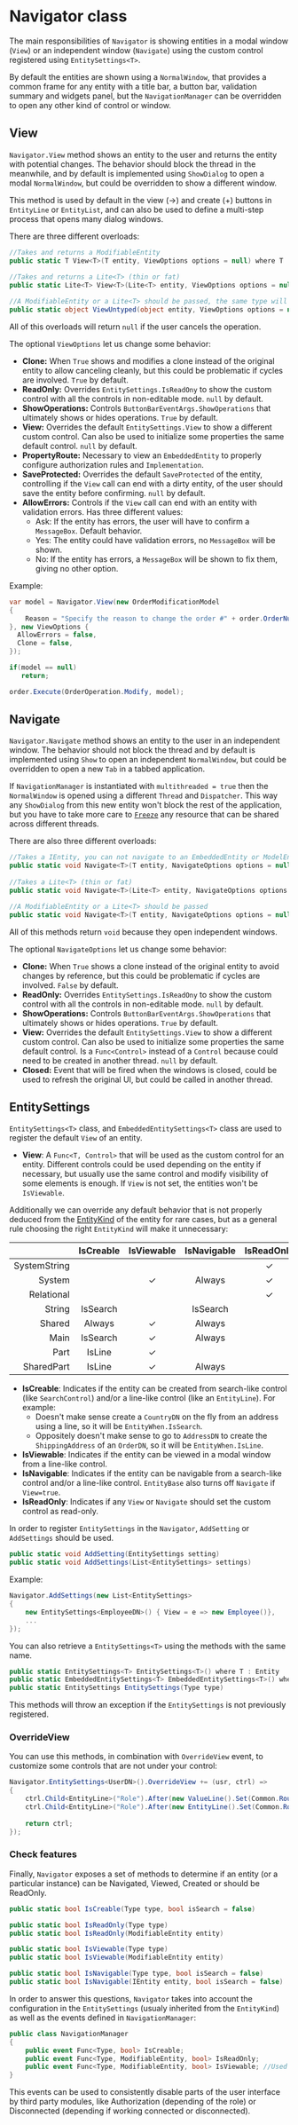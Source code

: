 # Navigator class

The main responsibilities of `Navigator` is showing entities in a modal window (`View`) or an independent window (`Navigate`) using the custom control registered using `EntitySettings<T>`. 

By default the entities are shown using a `NormalWindow`, that provides a common frame for any entity with a title bar, a button bar, validation summary and widgets panel, but the `NavigationManager` can be overridden to open any other kind of control or window.  

## View

`Navigator.View` method shows an entity to the user and returns the entity with potential changes. The behavior should block the thread in the meanwhile, and by default is implemented using `ShowDialog` to open a modal `NormalWindow`, but could be overridden to show a different window.

This method is used by default in the view (->) and create (+) buttons in `EntityLine` or `EntityList`, and can also be used to define a multi-step process that opens many dialog windows. 

There are three different overloads: 

```C#
//Takes and returns a ModifiableEntity
public static T View<T>(T entity, ViewOptions options = null) where T : ModifiableEntity
 
//Takes and returns a Lite<T> (thin or fat)
public static Lite<T> View<T>(Lite<T> entity, ViewOptions options = null) where T: class, IEntity

//A ModifiableEntity or a Lite<T> should be passed, the same type will be returned 
public static object ViewUntyped(object entity, ViewOptions options = null)
```

All of this overloads will return `null` if the user cancels the operation.

The optional `ViewOptions` let us change some behavior: 

* **Clone:** When `True` shows and modifies a clone instead of the original entity to allow canceling cleanly, but this could be problematic if cycles are involved. `True` by default.
* **ReadOnly:** Overrides `EntitySettings.IsReadOny` to show the custom control with all the controls in non-editable mode. `null` by default.
* **ShowOperations:** Controls `ButtonBarEventArgs.ShowOperations` that ultimately shows or hides operations. `True` by default.
* **View:** Overrides the default `EntitySettings.View` to show a different custom control. Can also be used to initialize some properties the same default control. `null` by default.
* **PropertyRoute:** Necessary to view an `EmbeddedEntity` to properly configure authorization rules and `Implementation`.
* **SaveProtected:** Overrides the default `SaveProtected` of the entity, controlling if the `View` call can end with a dirty entity, of the user should save the entity before confirming. `null` by default.
* **AllowErrors:** Controls if the `View` call can end with an entity with validation errors. Has three different values: 
	* Ask: If the entity has errors, the user will have to confirm a `MessageBox`. Default behavior. 
	* Yes: The entity could have validation errors, no `MessageBox` will be shown.
	* No: If the entity has errors, a `MessageBox` will be shown to fix them, giving no other option.

Example: 


```C#
var model = Navigator.View(new OrderModificationModel
{
    Reason = "Specify the reason to change the order #" + order.OrderNumber
}, new ViewOptions {
  AllowErrors = false, 
  Clone = false, 
});

if(model == null)
   return;

order.Execute(OrderOperation.Modify, model);
```

## Navigate
`Navigator.Navigate` method shows an entity to the user in an independent window. The behavior should not block the thread and by default is implemented using `Show` to open an independent `NormalWindow`, but could be overridden to open a new `Tab` in a tabbed application. 

If `NavigationManager` is instantiated with `multithreaded = true` then the `NormalWindow` is opened using a different `Thread` and `Dispatcher`. This way any `ShowDialog` from this new entity won't block the rest of the application, but you have to take more care to [`Freeze`](http://msdn.microsoft.com/en-us/library/system.windows.freezable(v=vs.110).aspx) any resource that can be shared across different threads. 


There are also three different overloads: 

```C#
//Takes a IEntity, you can not navigate to an EmbeddedEntity or ModelEntity!
public static void Navigate<T>(T entity, NavigateOptions options = null) where T : IEntity
 
//Takes a Lite<T> (thin or fat)
public static void Navigate<T>(Lite<T> entity, NavigateOptions options = null) where T : class, IEntity

//A ModifiableEntity or a Lite<T> should be passed
public static void Navigate<T>(T entity, NavigateOptions options = null) where T : IEntity
```

All of this methods return `void` because they open independent windows.

The optional `NavigateOptions` let us change some behavior: 

* **Clone:** When `True` shows a clone instead of the original entity to avoid changes by reference, but this could be problematic if cycles are involved. `False` by default.
* **ReadOnly:** Overrides `EntitySettings.IsReadOny` to show the custom control with all the controls in non-editable mode. `null` by default.
* **ShowOperations:** Controls `ButtonBarEventArgs.ShowOperations` that ultimately shows or hides operations. `True` by default.
* **View:** Overrides the default `EntitySettings.View` to show a different custom control. Can also be used to initialize some properties the same default control. Is a `Func<Control>` instead of a `Control` because could need to be created in another thread. `null` by default.
* **Closed:** Event that will be fired when the windows is closed, could be used to refresh the original UI, but could be called in another thread.


## EntitySettings

`EntitySettings<T>` class, and `EmbeddedEntitySettings<T>` class are used to register the default `View` of an entity.

* **View**: A `Func<T, Control>` that will be used as the custom control for an entity. Different controls could be used depending on the entity if necessary, but usually use the same control and modify visibility of some elements is enough. If `View` is not set, the entities won't be `IsViewable`. 

Additionally we can override any default behavior that is not properly deduced from the [EntityKind](../../Signum.Entities/EntityKindAttribute.md) of the entity for rare cases, but as a general rule choosing the right `EntityKind` will make it unnecessary:


|               |IsCreable    |	IsViewable	|IsNavigable| IsReadOnly
|--------------:|:-----------:|:-----------:|:---------:|:-----------:
| SystemString	| 	          |      	    |	        | ✓
| System	    | 	          |✓            |Always	    | ✓
| Relational	| 	          |             |     	    | ✓
| String	    | IsSearch    |	            |IsSearch	| 
| Shared	    | Always	  |✓	        |Always	    | 
| Main	        | IsSearch    |✓	        |Always	    | 
| Part	        | IsLine	  |✓	        |    	    | 
| SharedPart	| IsLine	  |✓	        |Always	    | 


* **IsCreable**: Indicates if the entity can be created from search-like control (like `SearchControl`) and/or a line-like control (like an `EntityLine`). For example:
	* Doesn't make sense create a `CountryDN` on the fly from an address using a line, so it will be `EntityWhen.IsSearch`.
	* Oppositely doesn't make sense to go to `AddressDN` to create the `ShippingAddress` of an `OrderDN`, so it will be `EntityWhen.IsLine`.
* **IsViewable**: Indicates if the entity can be viewed in a modal window from a line-like control.
* **IsNavigable**: Indicates if the entity can be navigable from a search-like control and/or a line-like control. `EntityBase` also turns off `Navigate` if `View=true`.   
* **IsReadOnly**: Indicates if any `View` or `Navigate` should set the custom control as read-only. 


In order to register `EntitySettings` in the `Navigator`, `AddSetting` or `AddSettings`  should be used. 

```C#
public static void AddSetting(EntitySettings setting)
public static void AddSettings(List<EntitySettings> settings)
````

Example: 

```C#
Navigator.AddSettings(new List<EntitySettings>
{
    new EntitySettings<EmployeeDN>() { View = e => new Employee()},
    ...
});
```

You can also retrieve a `EntitySettings<T>` using the methods with the same name.

```C#
public static EntitySettings<T> EntitySettings<T>() where T : Entity
public static EmbeddedEntitySettings<T> EmbeddedEntitySettings<T>() where T : EmbeddedEntity
public static EntitySettings EntitySettings(Type type)
````

This methods will throw an exception if the `EntitySettings` is not previously registered. 

### OverrideView

You can use this methods, in combination with `OverrideView` event, to customize some controls that are not under your control: 

```C#
Navigator.EntitySettings<UserDN>().OverrideView += (usr, ctrl) =>
{
    ctrl.Child<EntityLine>("Role").After(new ValueLine().Set(Common.RouteProperty, "[UserEmployeeMixin].AllowLogin"));
    ctrl.Child<EntityLine>("Role").After(new EntityLine().Set(Common.RouteProperty, "[UserEmployeeMixin].Employee"));
    
    return ctrl;
});
```

### Check features 

Finally, `Navigator` exposes a set of methods to determine if an entity (or a particular instance) can be Navigated, Viewed, Created or should be ReadOnly. 

```C#
public static bool IsCreable(Type type, bool isSearch = false)

public static bool IsReadOnly(Type type)
public static bool IsReadOnly(ModifiableEntity entity)

public static bool IsViewable(Type type)
public static bool IsViewable(ModifiableEntity entity)

public static bool IsNavigable(Type type, bool isSearch = false)
public static bool IsNavigable(IEntity entity, bool isSearch = false)
``` 

In order to answer this questions, `Navigator` takes into account the configuration in the `EntitySettings` (usualy inherited from the `EntityKind`) as well as the events defined in `NavigationManager`: 

```C#
public class NavigationManager
{
    public event Func<Type, bool> IsCreable;
    public event Func<Type, ModifiableEntity, bool> IsReadOnly;
    public event Func<Type, ModifiableEntity, bool> IsViewable; //Used for IsViewable and IsNavigable
}
```

This events can be used to consistently disable parts of the user interface by third party modules, like Authorization (depending of the role) or Disconnected (depending if working connected or disconnected). 